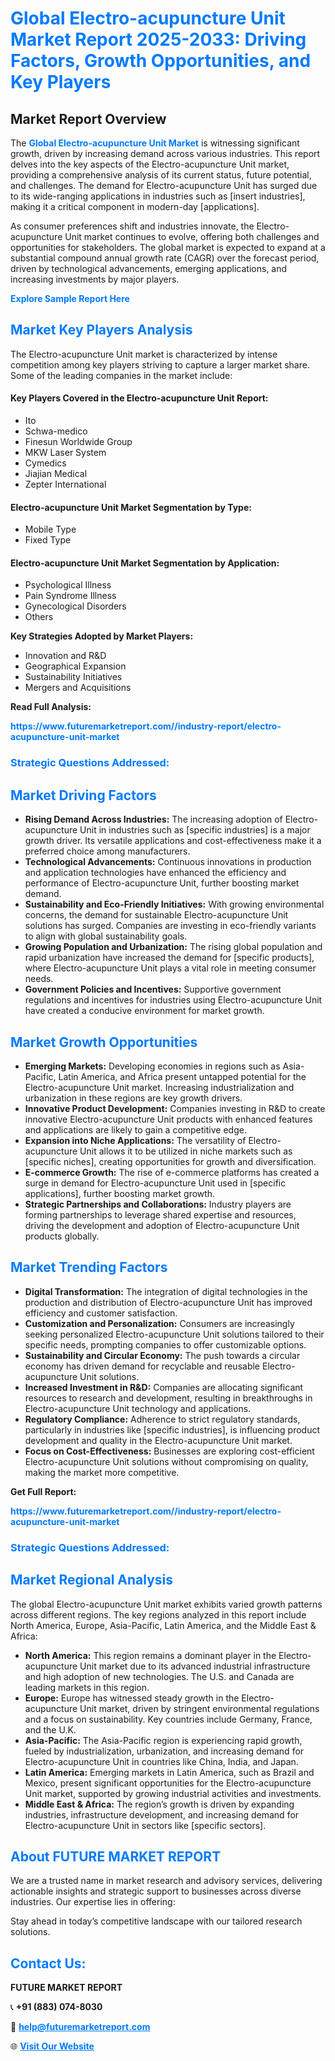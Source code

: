 <h1 style="color: #007BFF;">Global Electro-acupuncture Unit Market Report 2025-2033: Driving Factors, Growth Opportunities, and Key Players</h1>

<section id="overview">
<h2>Market Report Overview</h2>
<p>The <a href="https://www.futuremarketreport.com//industry-report/electro-acupuncture-unit-market" style="color: #007BFF; text-decoration: none;"><strong>Global Electro-acupuncture Unit Market</strong></a> is witnessing significant growth, driven by increasing demand across various industries. This report delves into the key aspects of the Electro-acupuncture Unit market, providing a comprehensive analysis of its current status, future potential, and challenges. The demand for Electro-acupuncture Unit has surged due to its wide-ranging applications in industries such as [insert industries], making it a critical component in modern-day [applications].</p>
<p>As consumer preferences shift and industries innovate, the Electro-acupuncture Unit market continues to evolve, offering both challenges and opportunities for stakeholders. The global market is expected to expand at a substantial compound annual growth rate (CAGR) over the forecast period, driven by technological advancements, emerging applications, and increasing investments by major players.</p>
</section>

<section id="overview">
<p><a href="https://www.futuremarketreport.com//request-sample/reportId=64466" style="color: #007BFF; text-decoration: none;"><strong>Explore Sample Report Here</strong></a></p>
</section>

<section id="key-players">
<h2 style="color: #007BFF;">Market Key Players Analysis</h2>
<p>The Electro-acupuncture Unit market is characterized by intense competition among key players striving to capture a larger market share. Some of the leading companies in the market include:</p>
<h4>Key Players Covered in the Electro-acupuncture Unit Report:</h4>
<ul><li>Ito</li><li>Schwa-medico</li><li>Finesun Worldwide Group</li><li>MKW Laser System</li><li>Cymedics</li><li>Jiajian Medical</li><li>Zepter International</li></ul>
<h4>Electro-acupuncture Unit Market Segmentation by Type:</h4>
<ul><li>Mobile Type</li><li>Fixed Type</li></ul>

<h4>Electro-acupuncture Unit Market Segmentation by Application:</h4>
<ul><li>Psychological Illness</li><li>Pain Syndrome Illness</li><li>Gynecological Disorders</li><li>Others</li></ul>
<p><strong>Key Strategies Adopted by Market Players:</strong></p>
<ul>
<li>Innovation and R&D</li>
<li>Geographical Expansion</li>
<li>Sustainability Initiatives</li>
<li>Mergers and Acquisitions</li>
</ul>
</section>

<section>
<p><strong>Read Full Analysis: </strong></p><a href="https://www.futuremarketreport.com//industry-report/electro-acupuncture-unit-market" style="color: #007BFF; text-decoration: none;"><strong>https://www.futuremarketreport.com//industry-report/electro-acupuncture-unit-market</strong></a>
<h3 style="color: #007BFF;">Strategic Questions Addressed:</h3>
</section>

<section id="driving-factors">
<h2 style="color: #007BFF;">Market Driving Factors</h2>
<ul>
<li><strong>Rising Demand Across Industries:</strong> The increasing adoption of Electro-acupuncture Unit in industries such as [specific industries] is a major growth driver. Its versatile applications and cost-effectiveness make it a preferred choice among manufacturers.</li>
<li><strong>Technological Advancements:</strong> Continuous innovations in production and application technologies have enhanced the efficiency and performance of Electro-acupuncture Unit, further boosting market demand.</li>
<li><strong>Sustainability and Eco-Friendly Initiatives:</strong> With growing environmental concerns, the demand for sustainable Electro-acupuncture Unit solutions has surged. Companies are investing in eco-friendly variants to align with global sustainability goals.</li>
<li><strong>Growing Population and Urbanization:</strong> The rising global population and rapid urbanization have increased the demand for [specific products], where Electro-acupuncture Unit plays a vital role in meeting consumer needs.</li>
<li><strong>Government Policies and Incentives:</strong> Supportive government regulations and incentives for industries using Electro-acupuncture Unit have created a conducive environment for market growth.</li>
</ul>
</section>

<section id="growth-opportunities">
<h2 style="color: #007BFF;">Market Growth Opportunities</h2>
<ul>
<li><strong>Emerging Markets:</strong> Developing economies in regions such as Asia-Pacific, Latin America, and Africa present untapped potential for the Electro-acupuncture Unit market. Increasing industrialization and urbanization in these regions are key growth drivers.</li>
<li><strong>Innovative Product Development:</strong> Companies investing in R&D to create innovative Electro-acupuncture Unit products with enhanced features and applications are likely to gain a competitive edge.</li>
<li><strong>Expansion into Niche Applications:</strong> The versatility of Electro-acupuncture Unit allows it to be utilized in niche markets such as [specific niches], creating opportunities for growth and diversification.</li>
<li><strong>E-commerce Growth:</strong> The rise of e-commerce platforms has created a surge in demand for Electro-acupuncture Unit used in [specific applications], further boosting market growth.</li>
<li><strong>Strategic Partnerships and Collaborations:</strong> Industry players are forming partnerships to leverage shared expertise and resources, driving the development and adoption of Electro-acupuncture Unit products globally.</li>
</ul>
</section>

<section id="trending-factors">
<h2 style="color: #007BFF;">Market Trending Factors</h2>
<ul>
<li><strong>Digital Transformation:</strong> The integration of digital technologies in the production and distribution of Electro-acupuncture Unit has improved efficiency and customer satisfaction.</li>
<li><strong>Customization and Personalization:</strong> Consumers are increasingly seeking personalized Electro-acupuncture Unit solutions tailored to their specific needs, prompting companies to offer customizable options.</li>
<li><strong>Sustainability and Circular Economy:</strong> The push towards a circular economy has driven demand for recyclable and reusable Electro-acupuncture Unit solutions.</li>
<li><strong>Increased Investment in R&D:</strong> Companies are allocating significant resources to research and development, resulting in breakthroughs in Electro-acupuncture Unit technology and applications.</li>
<li><strong>Regulatory Compliance:</strong> Adherence to strict regulatory standards, particularly in industries like [specific industries], is influencing product development and quality in the Electro-acupuncture Unit market.</li>
<li><strong>Focus on Cost-Effectiveness:</strong> Businesses are exploring cost-efficient Electro-acupuncture Unit solutions without compromising on quality, making the market more competitive.</li>
</ul>
</section>

<section>
<p><strong>Get Full Report: </strong></p><a href="https://www.futuremarketreport.com//industry-report/electro-acupuncture-unit-market" style="color: #007BFF; text-decoration: none;"><strong>https://www.futuremarketreport.com//industry-report/electro-acupuncture-unit-market</strong></a>
<h3 style="color: #007BFF;">Strategic Questions Addressed:</h3>
</section>


<section id="regional-analysis">
<h2 style="color: #007BFF;">Market Regional Analysis</h2>
<p>The global Electro-acupuncture Unit market exhibits varied growth patterns across different regions. The key regions analyzed in this report include North America, Europe, Asia-Pacific, Latin America, and the Middle East & Africa:</p>
<ul>
<li><strong>North America:</strong> This region remains a dominant player in the Electro-acupuncture Unit market due to its advanced industrial infrastructure and high adoption of new technologies. The U.S. and Canada are leading markets in this region.</li>
<li><strong>Europe:</strong> Europe has witnessed steady growth in the Electro-acupuncture Unit market, driven by stringent environmental regulations and a focus on sustainability. Key countries include Germany, France, and the U.K.</li>
<li><strong>Asia-Pacific:</strong> The Asia-Pacific region is experiencing rapid growth, fueled by industrialization, urbanization, and increasing demand for Electro-acupuncture Unit in countries like China, India, and Japan.</li>
<li><strong>Latin America:</strong> Emerging markets in Latin America, such as Brazil and Mexico, present significant opportunities for the Electro-acupuncture Unit market, supported by growing industrial activities and investments.</li>
<li><strong>Middle East & Africa:</strong> The region’s growth is driven by expanding industries, infrastructure development, and increasing demand for Electro-acupuncture Unit in sectors like [specific sectors].</li>
</ul>
</section>

<footer>
<h2 style="color: #007BFF;">About FUTURE MARKET REPORT</h2>
<p>We are a trusted name in market research and advisory services, delivering actionable insights and strategic support to businesses across diverse industries. Our expertise lies in offering:</p>

<p>Stay ahead in today’s competitive landscape with our tailored research solutions.</p>

<h2 style="color: #007BFF;">Contact Us:</h2>
<p><strong>FUTURE MARKET REPORT</strong></p>
<p>📞 <strong>+91 (883) 074-8030</strong></p>
<p>📧 <strong><a href="mailto:help@futuremarketreport.com" style="color: #007BFF;">help@futuremarketreport.com</a></strong></p>
<p>🌐 <strong><a href="https://www.futuremarketreport.com/" style="color: #007BFF;">Visit Our Website</a></strong></p>
</footer>